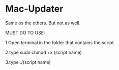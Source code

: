 # Mac-Updater
Same os the others. But not as well.

MUST DO TO USE:

1.Open terminal in the folder that contains the script

2.type sudo chmod +x (script name)

3.type ./(script name)
